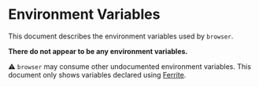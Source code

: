 # Environment Variables

This document describes the environment variables used by `browser`.

**There do not appear to be any environment variables.**

⚠️ `browser` may consume other undocumented environment variables. This document
only shows variables declared using [Ferrite].

<!-- references -->

[ferrite]: https://github.com/dogmatiq/ferrite
